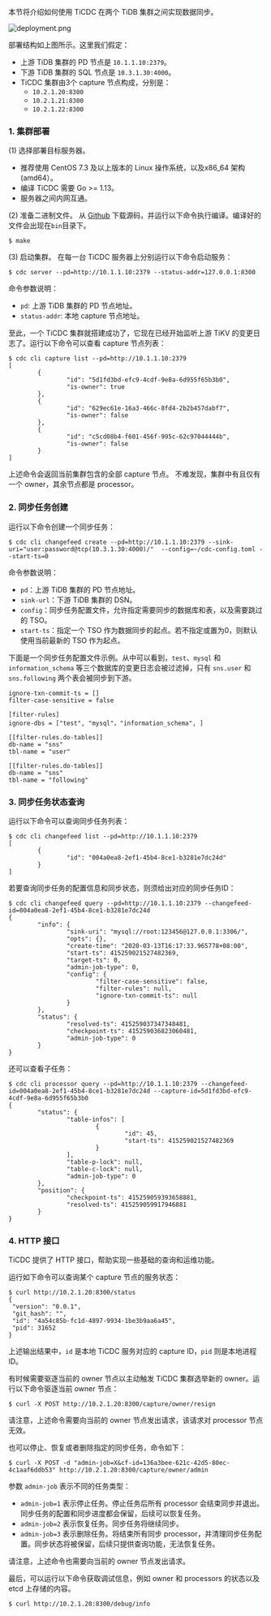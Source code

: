本节将介绍如何使用 TiCDC 在两个 TiDB 集群之间实现数据同步。

![deployment.png](/res/session2/chapter2/cdc-in-action/1.png)


部署结构如上图所示。这里我们假定：
- 上游 TiDB 集群的 PD 节点是 `10.1.1.10:2379`。
- 下游 TiDB 集群的 SQL 节点是 `10.3.1.30:4000`。
- TiCDC 集群由3个 capture 节点构成，分别是：
  - `10.2.1.20:8300`
  - `10.2.1.21:8300`
  - `10.2.1.22:8300`

### 1. 集群部署

(1) 选择部署目标服务器。
- 推荐使用 CentOS 7.3 及以上版本的 Linux 操作系统，以及x86_64 架构 (amd64）。
- 编译 TiCDC 需要 Go >= 1.13。
- 服务器之间内网互通。

(2) 准备二进制文件。
从 [Github](https://github.com/pingcap/ticdc) 下载源码，并运行以下命令执行编译。编译好的文件会出现在`bin`目录下。
```
$ make
```

(3) 启动集群。
在每一台 TiCDC 服务器上分别运行以下命令启动服务：

```
$ cdc server --pd=http://10.1.1.10:2379 --status-addr=127.0.0.1:8300
```

命令参数说明：
- `pd`: 上游 TiDB 集群的 PD 节点地址。
- `status-addr`: 本地 capture 节点地址。

至此，一个 TiCDC 集群就搭建成功了，它现在已经开始监听上游 TiKV 的变更日志了。运行以下命令可以查看 capture 节点列表：

```
$ cdc cli capture list --pd=http://10.1.1.10:2379
[
        {
                "id": "5d1fd3bd-efc9-4cdf-9e8a-6d955f65b3b0",
                "is-owner": true
        },
        {
                "id": "629ec61e-16a3-466c-8fd4-2b2b457dabf7",
                "is-owner": false
        },
        {
                "id": "c5cd08b4-f601-456f-995c-62c97044444b",
                "is-owner": false
        }
]
```

上述命令会返回当前集群包含的全部 capture 节点。 不难发现，集群中有且仅有一个 owner，其余节点都是 processor。

### 2. 同步任务创建
运行以下命令创建一个同步任务：

```
$ cdc cli changefeed create --pd=http://10.1.1.10:2379 --sink-uri="user:password@tcp(10.3.1.30:4000)/"  --config=~/cdc-config.toml --start-ts=0
```

命令参数说明：
- `pd`：上游 TiDB 集群的 PD 节点地址。
- `sink-url`：下游 TiDB 集群的 DSN。
- `config`：同步任务配置文件，允许指定需要同步的数据库和表，以及需要跳过的 TSO。
- `start-ts`：指定一个 TSO 作为数据同步的起点。若不指定或置为0，则默认使用当前最新的 TSO 作为起点。

下面是一个同步任务配置文件示例。从中可以看到，`test`、`mysql` 和 `information_schema` 等三个数据库的变更日志会被过滤掉，只有 `sns.user` 和 `sns.following` 两个表会被同步到下游。

```
ignore-txn-commit-ts = []
filter-case-sensitive = false

[filter-rules]
ignore-dbs = ["test", "mysql"，"information_schema", ]

[[filter-rules.do-tables]]
db-name = "sns"
tbl-name = "user"

[[filter-rules.do-tables]]
db-name = "sns"
tbl-name = "following"
```

### 3. 同步任务状态查询
运行以下命令可以查询同步任务列表：

```
$ cdc cli changefeed list --pd=http://10.1.1.10:2379
[
        {
                "id": "004a0ea8-2ef1-45b4-8ce1-b3281e7dc24d"
        }
]
```

若要查询同步任务的配置信息和同步状态，则须给出对应的同步任务ID：

```
$ cdc cli changefeed query --pd=http://10.1.1.10:2379 --changefeed-id=004a0ea8-2ef1-45b4-8ce1-b3281e7dc24d
{
        "info": {
                "sink-uri": "mysql://root:123456@127.0.0.1:3306/",
                "opts": {},
                "create-time": "2020-03-13T16:17:33.965778+08:00",
                "start-ts": 415259021527482369,
                "target-ts": 0,
                "admin-job-type": 0,
                "config": {
                        "filter-case-sensitive": false,
                        "filter-rules": null,
                        "ignore-txn-commit-ts": null
                }
        },
        "status": {
                "resolved-ts": 415259037347348481,
                "checkpoint-ts": 415259036823060481,
                "admin-job-type": 0
        }
}
```

还可以查看子任务：

```
$ cdc cli processor query --pd=http://10.1.1.10:2379 --changefeed-id=004a0ea8-2ef1-45b4-8ce1-b3281e7dc24d --capture-id=5d1fd3bd-efc9-4cdf-9e8a-6d955f65b3b0
{
        "status": {
                "table-infos": [
                        {
                                "id": 45,
                                "start-ts": 415259021527482369
                        }
                ],
                "table-p-lock": null,
                "table-c-lock": null,
                "admin-job-type": 0
        },
        "position": {
                "checkpoint-ts": 415259059393658881,
                "resolved-ts": 415259059917946881
        }
}
```

### 4. HTTP 接口

TiCDC 提供了 HTTP 接口，帮助实现一些基础的查询和运维功能。

运行如下命令可以查询某个 capture 节点的服务状态：

```
$ curl http://10.2.1.20:8300/status
{
 "version": "0.0.1",
 "git_hash": "",
 "id": "4a54c85b-fc1d-4897-9934-1be3b9aa6a45",
 "pid": 31652
}
```

上述输出结果中，`id` 是本地 TiCDC 服务对应的 capture ID，`pid` 则是本地进程 ID。

有时候需要驱逐当前的 owner 节点以主动触发 TiCDC 集群选举新的 owner。运行以下命令驱逐当前 owner 节点：

```
$ curl -X POST http://10.2.1.20:8300/capture/owner/resign
```

请注意，上述命令需要向当前的 owner 节点发出请求，该请求对 processor 节点无效。

也可以停止、恢复或者删除指定的同步任务，命令如下：

```
$ curl -X POST -d "admin-job=X&cf-id=136a3bee-621c-42d5-80ec-4c1aaf6ddb53" http://10.2.1.20:8300/capture/owner/admin
```

参数 `admin-job` 表示不同的任务类型：
- `admin-job=1` 表示停止任务。停止任务后所有 processor 会结束同步并退出。同步任务的配置和同步进度都会保留，后续可以恢复任务。
- `admin-job=2` 表示恢复任务。同步任务将继续同步。
- `admin-job=3` 表示删除任务。将结束所有同步 processor，并清理同步任务配置。同步状态将被保留，后续只提供查询功能，无法恢复任务。

请注意，上述命令也需要向当前的 owner 节点发出请求。

最后，可以运行以下命令获取调试信息，例如 owner 和 processors 的状态以及 etcd 上存储的内容。

```
$ curl http://10.2.1.20:8300/debug/info
```
